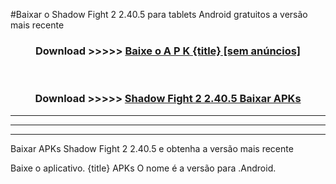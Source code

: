 #Baixar o Shadow Fight 2 2.40.5  para tablets Android gratuitos a versão mais recente


<div align="center">
<h3>Download >>>>> <a href="https://pt-web.web.app/?pt= {title}">Baixe o A P K {title} [sem anúncios]</a></h3><br>

<h3>Download >>>>> <a href="https://pt-web.web.app/?pt= {title}">Shadow Fight 2 2.40.5 Baixar APKs</a></h3>
</div>

----------------------------------------------------------

----------------------------------------------------------

----------------------------------------------------------

Baixar APKs Shadow Fight 2 2.40.5 e obtenha a versão mais recente

Baixe o aplicativo. {title} APKs O nome é a versão para .Android.


